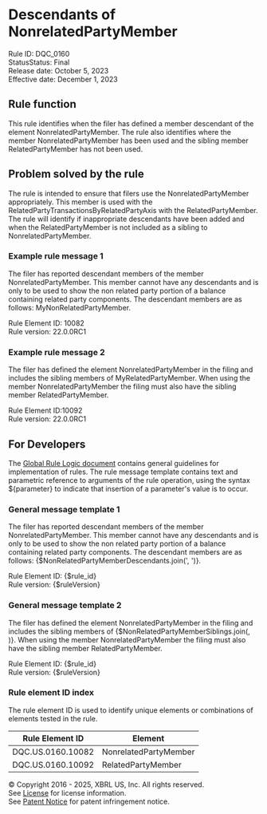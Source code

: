 # Descendants of NonrelatedPartyMember  
Rule ID: DQC_0160  
StatusStatus: Final  
Release date: October 5, 2023  
Effective date: December 1, 2023  
  
## Rule function
This rule identifies when the filer has defined a member descendant of the element NonrelatedPartyMember. The rule also identifies where the member NonrelatedPartyMember has been used and the sibling member RelatedPartyMember has not been used.  

## Problem solved by the rule  
The rule is intended to ensure that filers use the NonrelatedPartyMember appropriately. This member is used with the RelatedPartyTransactionsByRelatedPartyAxis with the RelatedPartyMember. The rule will identify if inappropriate descendants have been added and when the RelatedPartyMember is not included as a sibling to NonrelatedPartyMember.    

### Example rule message 1 
The filer has reported descendant members of the  member NonrelatedPartyMember. This member cannot have any descendants and is only to be used to show the non related party portion of a balance containing related party components. The descendant members are as follows: MyNonRelatedPartyMember.  

Rule Element ID: 10082  
Rule version: 22.0.0RC1

### Example rule message 2

The filer has defined the element NonrelatedPartyMember in the filing and includes the sibling members of MyRelatedPartyMember. When using the member NonrelatedPartyMember the filing must also have the sibling member RelatedPartyMember.

Rule Element ID:10092  
Rule version: 22.0.0RC1  

## For Developers  
The [Global Rule Logic document](https://github.com/DataQualityCommittee/dqc_us_rules/blob/master/docs/GlobalRuleLogic.md) contains general guidelines for implementation of rules. The rule message template contains text and parametric reference to arguments of the rule operation, using the syntax ${parameter} to indicate that insertion of a parameter's value is to occur. 

### General message template 1 
The filer has reported descendant members of the  member NonrelatedPartyMember. This member cannot have any descendants and is only to be used to show the non related party portion of a balance containing related party components. The descendant members are as follows: {$NonRelatedPartyMemberDescendants.join(', ')}.  

Rule Element ID: {$rule_id}  
Rule version: {$ruleVersion}

### General message template 2 
The filer has defined the element NonrelatedPartyMember in the filing and includes the sibling members of {$NonRelatedPartyMemberSiblings.join(, )}. When using the member NonrelatedPartyMember the filing must also have the sibling member RelatedPartyMember.

Rule Element ID: {$rule_id}  
Rule version: {$ruleVersion}

### Rule element ID index  
The rule element ID is used to identify unique elements or combinations of elements tested in the rule.

|Rule Element ID|Element|
|--- |--- |
| DQC.US.0160.10082 | NonrelatedPartyMember |
| DQC.US.0160.10092 | RelatedPartyMember |

© Copyright 2016 - 2025, XBRL US, Inc. All rights reserved.   
See [License](https://xbrl.us/dqc-license) for license information.  
See [Patent Notice](https://xbrl.us/dqc-patent) for patent infringement notice.  
